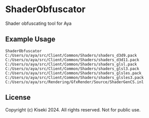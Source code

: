 # ShaderObfuscator

Shader obfuscating tool for Aya

## Example Usage
```
ShaderObfuscator C:/Users/o/aya/src/Client/Common/Shaders/shaders_d3d9.pack C:/Users/o/aya/src/Client/Common/Shaders/shaders_d3d11.pack C:/Users/o/aya/src/Client/Common/Shaders/shaders_glsl.pack C:/Users/o/aya/src/Client/Common/Shaders/shaders_glsl3.pack C:/Users/o/aya/src/Client/Common/Shaders/shaders_glsles.pack C:/Users/o/aya/src/Client/Common/Shaders/shaders_glsles3.pack C:/Users/o/aya/src/Rendering/GfxRender/Source/ShaderGenCS.inl
```

## License

Copyright (c) Kiseki 2024. All rights reserved. Not for public use.
